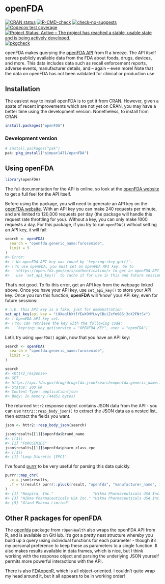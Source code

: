 
<!-- README.md is generated from README.Rmd. Please edit that file -->

# openFDA

<!-- badges: start -->

[![CRAN
status](https://www.r-pkg.org/badges/version/openFDA)](https://CRAN.R-project.org/package=openFDA)
[![R-CMD-check](https://github.com/simpar1471/openFDA/actions/workflows/R-CMD-check.yaml/badge.svg)](https://github.com/simpar1471/openFDA/actions/workflows/R-CMD-check.yaml)
[![check-no-suggests](https://github.com/simpar1471/openFDA/actions/workflows/check-no-suggests.yaml/badge.svg)](https://github.com/simpar1471/openFDA/actions/workflows/check-no-suggests.yaml)
[![Codecov test
coverage](https://codecov.io/gh/simpar1471/openFDA/graph/badge.svg)](https://app.codecov.io/gh/simpar1471/openFDA)
[![Project Status: Active – The project has reached a stable, usable
state and is being actively
developed.](https://www.repostatus.org/badges/latest/active.svg)](https://www.repostatus.org/#active)
[![pkgcheck](https://github.com/simpar1471/openFDA/workflows/pkgcheck/badge.svg)](https://github.com/simpar1471/openFDA/actions?query=workflow%3Apkgcheck)
<!-- badges: end -->

openFDA makes querying the [openFDA API](https://open.fda.gov/apis/)
from R a breeze. The API itself serves publicly available data from the
FDA about foods, drugs, devices, and more. This data includes data such
as recall enforcement reports, adverse events, manufacturer details, and
– again – even more! Note that the data on openFDA has not been
validated for clinical or production use.

## Installation

The easiest way to install openFDA is to get it from CRAN. However,
given a spate of recent improvements which are not yet on CRAN, you may
have a better time using the development version. Nonetheless, to
install from CRAN:

``` r
install.packages("openFDA")
```

### Development version

``` r
# install.packages("pak")
pak::pkg_install("simpar1471/openFDA")
```

## Using openFDA

``` r
library(openFDA)
```

The full documentation for the API is online, so look at the [openFDA
website](https://open.fda.gov/apis/) to get a full feel for the API
itself.

Before using the package, you will need to generate an API key on the
[openFDA website](https://open.fda.gov/apis/authentication/). With an
API key you can make 240 requests per minute, and are limited to 120,000
requests per day (the package will handle this request rate throttling
for you). Without a key, you can only make 1000 requests a day. For this
package, if you try to run `openFDA()` without setting an API key, it
will fail:

``` r
search <- openFDA(
  search = "openfda.generic_name:furosemide",
  limit = 5
)
#> Error:
#> ! No openFDA API key was found by `keyring::key_get()`.
#> ℹ To use openFDA, you must set an openFDA API key. Go to
#>   <https://open.fda.gov/apis/authentication/> to get an openFDA API key, then
#>   use `set_api_key()` to cache it for use in this and future sessions.
```

That’s not good. To fix this error, get an API key from the webpage
linked above. Once you have your API key, use `set_api_key()` to store
your API key. Once you run this function, **openFDA** will ‘know’ your
API key, even for future sessions:

``` r
# n.b. this API key is a fake, just for demonstration
set_api_key(api_key = "iHXeqlbXtlYEwX9MYLwyCBuiZxfn98Sj3oX2FNtSx")
#> ! OpenFDA API key set.
#> ℹ You can retrieve the key with the following code:
#>   `keyring::key_get(service = "OPENFDA_KEY", user = "openFDA")`
```

Let’s try using `openFDA()` again, now that you have an API key:

``` r
search <- openFDA(
  search = "openfda.generic_name:furosemide",
  limit = 5
)

search
#> <httr2_response>
#> GET
#> https://api.fda.gov/drug/drugsfda.json?search=openfda.generic_name:furosemide&limit=5
#> Status: 200 OK
#> Content-Type: application/json
#> Body: In memory (44851 bytes)
```

The returned `httr2` response object contains JSON data from the API -
you can use `httr2::resp_body_json()` to extract the JSON data as a
nested list, then extract the fields you want.

``` r
json <- httr2::resp_body_json(search)

json$results[[1]]$openfda$brand_name
#> [[1]]
#> [1] "FUROSEMIDE"
json$results[[1]]$openfda$pharm_class_epc
#> [[1]]
#> [1] "Loop Diuretic [EPC]"
```

I’ve found [purrr](https://purrr.tidyverse.org/) to be very useful for
parsing this data quickly.

``` r
purrr::map_chr(
  .x = json$results, 
  .f = \(result) purrr::pluck(result, "openfda", "manufacturer_name", 1)
)
#> [1] "Hospira, Inc."                  "Hikma Pharmaceuticals USA Inc."
#> [3] "Hikma Pharmaceuticals USA Inc." "Hikma Pharmaceuticals USA Inc."
#> [5] "Gland Pharma Limited"
```

## Other R packages for openFDA

The [openfda](https://github.com/rOpenHealth/openfda) package from
`rOpenHealth` also wraps the openFDA API from R, and is available on
GitHub. It’s got a pretty neat structure whereby you build up a query
using individual functions for each parameter - though it’s my personal
preference to keep these as parameters to a single function. It also
makes results available in data frames, which is nice, but I think
working with the response object and parsing the underlying JSON
yourself permits more powerful interactions with the API.

There is also [FDAopenR](https://github.com/ck2136/FDAopenR/), which is
all object-oriented. I couldn’t quite wrap my head around it, but it all
appears to be in working order!
